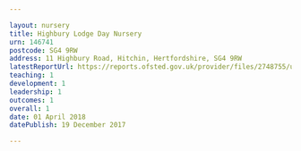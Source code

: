 ```yaml
---

layout: nursery
title: Highbury Lodge Day Nursery
urn: 146741
postcode: SG4 9RW
address: 11 Highbury Road, Hitchin, Hertfordshire, SG4 9RW
latestReportUrl: https://reports.ofsted.gov.uk/provider/files/2748755/urn/146741.pdf
teaching: 1
development: 1
leadership: 1
outcomes: 1
overall: 1
date: 01 April 2018 
datePublish: 19 December 2017

---
```

